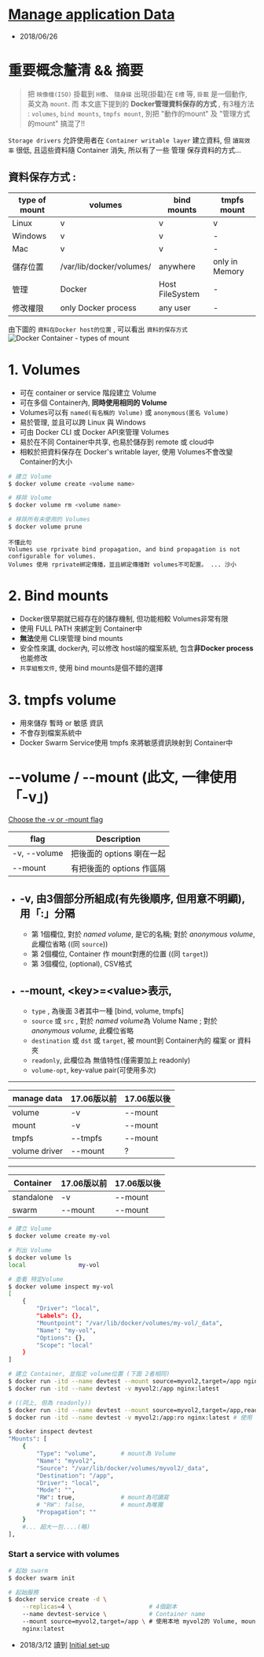 # [Manage application Data](https://docs.docker.com/storage/)
- 2018/06/26

# 重要概念釐清 && 摘要

> 把 `映像檔(ISO)` 掛載到 `H槽`、 `隨身碟` 出現(掛載)在 `E槽` 等, `掛載` 是一個動作, 英文為 `mount`. 而 本文底下提到的 **Docker管理資料保存的方式** , 有3種方法 : `volumes`, `bind mounts`, `tmpfs mount`, 別把 "動作的mount" 及 "管理方式的mount" 搞混了!!

`Storage drivers` 允許使用者在 `Container writable layer` 建立資料, 但 `讀寫效率` 很低, 且這些資料隨 Container 消失, 所以有了一些 管理 保存資料的方式...


## 資料保存方式 : 
type of mount | volumes | bind mounts | tmpfs mount
------------- | ------- | ----------- | -----------
Linux         | v       | v           | v
Windows       | v       | v           | -
Mac           | v       | v           | -
儲存位置      | /var/lib/docker/volumes/ | anywhere        | only in Memory
管理          | Docker                   | Host FileSystem | -
修改權限      | only Docker process      | any user        | -

由下圖的 `資料在Docker host的位置` , 可以看出 `資料的保存方式` <br>
![Docker Container - types of mount](https://docs.docker.com/storage/images/types-of-mounts.png)


# 1. Volumes
- 可在 container or service 階段建立 Volume
- 可在多個 Container內, **同時使用相同的 Volume**
- Volumes可以有 `named(有名稱的 Volume)` 或 `anonymous(匿名 Volume)` 
- 易於管理, 並且可以跨 Linux 與 Windows
- 可由 Docker CLI 或 Docker API來管理 Volumes
- 易於在不同 Container中共享, 也易於儲存到 remote 或 cloud中
- 相較於把資料保存在 Docker's writable layer, 使用 Volumes不會改變 Container的大小


```sh
# 建立 Volume
$ docker volume create <volume name>

# 移除 Volume
$ docker volume rm <volume name>

# 移除所有未使用的 Volumes
$ docker volume prune
```

```
不懂此句 
Volumes use rprivate bind propagation, and bind propagation is not configurable for volumes.
Volumes 使用 rprivate綁定傳播，並且綁定傳播對 volumes不可配置。 ... 沙小
```


# 2. Bind mounts
- Docker很早期就已經存在的儲存機制, 但功能相較 Volumes非常有限
- 使用 FULL PATH 來綁定到 Container中
- **無法**使用 CLI來管理 bind mounts
- 安全性來講, docker內, 可以修改 host端的檔案系統, 包含**非Docker process**也能修改
- `共享組態文件`, 使用 bind mounts是個不錯的選擇

# 3. tmpfs volume
- 用來儲存 暫時 or 敏感 資訊
- 不會存到檔案系統中
- Docker Swarm Service使用 tmpfs 來將敏感資訊映射到 Container中



# --volume / --mount (此文, 一律使用 「-v」)
[Choose the -v or -mount flag](https://docs.docker.com/v17.09/engine/admin/volumes/volumes/#choose-the--v-or-mount-flag)

flag         | Description
------------ | ----------------------------
-v, --volume | 把後面的 options 喇在一起
--mount      | 有把後面的 options 作區隔

- -v, 由3個部分所組成(有先後順序, 但用意不明顯), 用「:」分隔
    -
    - 第 1個欄位, 對於 *named volume*, 是它的名稱; 對於 *anonymous volume*, 此欄位省略 ((同 `source`))
    - 第 2個欄位, Container 作 mount對應的位置 ((同 `target`))
    - 第 3個欄位, (optional), CSV格式

- --mount, \<key>=\<value>表示, 
    -
    - `type` , 為後面 3者其中一種 [bind, volume, tmpfs]
    - `source` 或 `src` , 對於 *named volume*為 Volume Name ; 對於 *anonymous volume*, 此欄位省略
    - `destination` 或 `dst` 或 `target`, 被 mount到 Container內的 檔案 or 資料夾
    - `readonly`, 此欄位為 無值特性(僅需要加上 readonly)
    - `volume-opt`, key-value pair(可使用多次)

<hr>

manage data   | 17.06版以前 | 17.06版以後
------------- | ---------- | -----------
volume        | -v         | --mount
mount         | -v         | --mount
tmpfs         | --tmpfs    | --mount
volume driver | --mount    | ?

<hr>

Container  | 17.06版以前 | 17.06版以後
---------- | ----------- | ---
standalone | -v          | --mount
swarm      | --mount     | --mount

```sh
# 建立 Volume
$ docker volume create my-vol

# 列出 Volume
$ docker volume ls
local               my-vol

# 查看 特定Volume
$ docker volume inspect my-vol
[
    {
        "Driver": "local",
        "Labels": {},
        "Mountpoint": "/var/lib/docker/volumes/my-vol/_data",
        "Name": "my-vol",
        "Options": {},
        "Scope": "local"
    }
]

# 建立 Container, 並指定 volume位置 (下面 2者相同)
$ docker run -itd --name devtest --mount source=myvol2,target=/app nginx:latest
$ docker run -itd --name devtest -v myvol2:/app nginx:latest

# ((同上, 但為 readonly))
$ docker run -itd --name devtest --mount source=myvol2,target=/app,readonly nginx:latest    # 使用 readonly
$ docker run -itd --name devtest -v myvol2:/app:ro nginx:latest # 使用 ro

$ docker inspect devtest
"Mounts": [
    {
        "Type": "volume",       # mount為 Volume
        "Name": "myvol2",
        "Source": "/var/lib/docker/volumes/myvol2/_data",
        "Destination": "/app",
        "Driver": "local",
        "Mode": "",
        "RW": true,             # mount為可讀寫
        # "RW": false,          # mount為唯獨
        "Propagation": ""
    }
    #... 超大一包....(略)
],
```

### Start a service with volumes
```sh
# 起始 swarm
$ docker swarm init

# 起始服務
$ docker service create -d \
    --replicas=4 \                      # 4個副本
    --name devtest-service \            # Container name
    --mount source=myvol2,target=/app \ # 使用本地 myvol2的 Volume, mount的本地位址
    nginx:latest
```

- 2018/3/12 讀到
[Initial set-up](https://docs.docker.com/v17.09/engine/admin/volumes/volumes/#initial-set-up)

